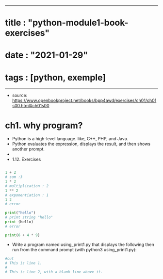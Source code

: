 
---
# title : "python-module1-book-exercises"
# date : "2021-01-29"
# tags : [python, exemple]
---

- source: https://www.openbookproject.net/books/bpp4awd/exercises/ch01/ch01s00.html#ch01s00

# ch1. why program?

- Python is a high-level language. like, C++, PHP, and Java.
- Python evaluates the expression, displays the result, and then shows another prompt.
- 
- 1.12. Exercises
```python

1 + 2
# sum :3 
1 * 2
# multiplication : 2
1 ** 2
# exponentiation : 1
1 2 
# error

print("hello")
# print string "hello"
print (hello)
# error 

print(6 + 4 * 9)

```

- Write a program named using_print1.py that displays the following then run from the command prompt (with python3 using_print1.py):

```python
#out 
# This is line 1.
# 
# This is line 2, with a blank line above it.

```